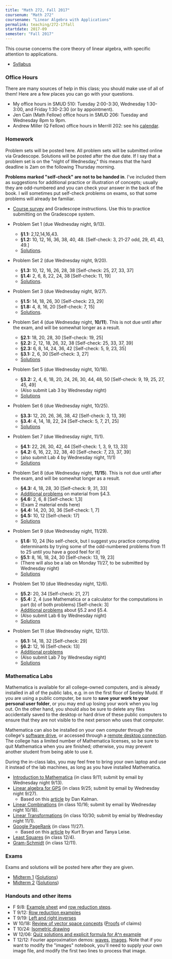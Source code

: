 ```yaml
---
title: "Math 272, Fall 2017"
coursenum: "Math 272"
coursename: "Linear Algebra with Applications"
permalink: teaching/272-17fall
startdate: 2017-09
semester: "Fall 2017"
---
```

This course concerns the core theory of linear algebra, with specific attention to applications.

*   [Syllabus](syllabus.pdf)

### Office Hours

There are many sources of help in this class; you should make use of all of them! Here are a few places you can go with your questions.

*    My office hours in SMUD 510: Tuesday 2:00-3:30, Wednesday 1:30-3:00, and Friday 1:30-2:30 (or by appointment). 
*    Jen Cain (Math Fellow) office hours in SMUD 206: Tuesday and Wednesday 8pm to 9pm.
*    Andrew Miller (Q Fellow) office hours in Merrill 202: see his [calendar](https://calendar.google.com/calendar/embed?src=k83k4aek1fbsgqft19nk3a0sgc%40group.calendar.google.com&amp;ctz=America/New_York). 

### Homework

Problem sets will be posted here. All problem sets will be submitted online via Gradescope. Solutions will be posted after the due date. If I say that a problem set is on the "night of Wednesday," this means that the hard deadline is 2am on the following Thursday morning.

__Problems marked "self-check" are not to be handed in__. I've included them as suggestions for additional practice or illustration of concepts; usually they are odd-numbered and you can check your answer in the back of the book. I will sometimes put self-check problems on exams, so that some problems will already be familiar.

*   [Course survey](pset0.pdf) and Gradescope instructions. Use this to practice submitting on the Gradescope system.
*   Problem Set 1 (due Wednesday night, 9/13).
    
    *    __§1.1:__ 2,12,14,16,43.
    *    __§1.2:__ 10, 12, 16, 36, 38, 40, 48. \[Self-check: 3, 21-27 odd, 29, 41, 43, 49.\]
    *    [Solutions](https://lms.ats.amherst.edu/pluginfile.php/510946/mod_resource/content/1/PSet1soln.pdf).
    
    
    
*   Problem Set 2 (due Wednesday night, 9/20).
    
    *    __§1.3:__ 10, 12, 16, 26, 28, 38 \[Self-check: 25, 27, 33, 37\]<li><b>§1.4:</b> 2, 6, 8, 22, 24, 38 \[Self-check: 11, 19\] </li><li> <a href="https://lms.ats.amherst.edu/mod/resource/view.php?id=377186">Solutions</a>.</li>
    
    
    
*   Problem Set 3 (due Wednesday night, 9/27).
    
    *   __§1.5:__ 14, 18, 26, 30 \[Self-check: 23, 29\] 
    *   __§1.8:__ 4, 8, 16, 20 \[Self-check: 7, 15\] 
    *    [Solutions](https://lms.ats.amherst.edu/pluginfile.php/513693/mod_resource/content/1/pset3-soln.pdf).
    
    
    
*   Problem Set 4 (due Wednesday night, __10/11__). This is not due until after the exam, and will be somewhat longer as a result.
    
    *   __§2.1:__ 18, 20, 28, 30 \[Self-check: 19, 25\] 
    *   __§2.2:__ 2, 12, 18, 26, 32, 38 \[Self-check: 25, 33, 37, 39\] 
    *   __§2.3:__ 6, 8, 14, 24, 36, 42 \[Self-check: 5, 9, 23, 35\] 
    *   __§3.1:__ 2, 6, 30 \[Self-check: 3, 27\] 
    *   [Solutions](https://lms.ats.amherst.edu/pluginfile.php/516191/mod_resource/content/1/pset4-soln.pdf)
    
    
    
*   Problem Set 5 (due Wednesday night, 10/18).
    
    *   __§3.2:__ 2, 4, 6, 18, 20, 24, 26, 30, 44, 48, 50 \[Self-check: 9, 19, 25, 27, 45, 49\]
    *   (Also submit Lab 3 by Wednesday night)
    *   [Solutions](https://lms.ats.amherst.edu/pluginfile.php/519572/mod_resource/content/1/pset5soln.pdf)
    
    
    
*   Problem Set 6 (due Wednesday night, 10/25).
    
    *   __§3.3:__ 12, 20, 26, 36, 38, 42 \[Self-check: 3, 13, 39\]
    *   __§3.4:__ 4, 14, 18, 22, 24 \[Self-check: 5, 7, 21, 25\]
    *   [Solutions](https://lms.ats.amherst.edu/pluginfile.php/519573/mod_resource/content/1/pset6soln.pdf)
    
    
    
*   Problem Set 7 (due Wednesday night, 11/1).
    
    *   __§4.1:__ 22, 26, 30, 42, 44 \[Self-check: 1, 3, 9, 13, 33\]
    *   __§4.2:__ 6, 16, 22, 32, 38, 40 \[Self-check: 7, 23, 37, 39\]
    *   (also submit Lab 4 by Wednesday night, 11/1)
    *   [Solutions](https://lms.ats.amherst.edu/pluginfile.php/519598/mod_resource/content/1/pset7soln.pdf)
    
    
    
*   Problem Set 8 (due Wednesday night, __11/15__). This is not due until after the exam, and will be somewhat longer as a result.
    
    *   __§4.3:__ 4, 18, 28, 30 \[Self-check: 9, 31, 33\]
    *   [Additional problems](PSet8-supplement.pdf) on material from §4.3.
    *   __§4.6:__ 2, 6, 8 \[Self-check: 1,3\]
    *   (Exam 2 material ends here)
    *   __§4.4:__ 14, 20, 30, 36 \[Self-check: 1, 7\]
    *   __§4.5:__ 10, 12 \[Self-check: 17\]
    *   [Solutions](https://lms.ats.amherst.edu/pluginfile.php/527999/mod_resource/content/1/pset8-soln.pdf)
    
    
    
*   Problem Set 9 (due Wednesday night, 11/29).
    
    *   __§1.6:__ 10, 24 \[No self-check, but I suggest you practice computing determinants by trying some of the odd-numbered problems from 11 to 25 until you have a good feel for it\]
    *   __§5.1:__ 8, 16, 18, 24, 30 \[Self-check: 13, 19, 23\]
    *   (There will also be a lab on Monday 11/27, to be submitted by Wednesday night)
    *   [Solutions](https://lms.ats.amherst.edu/pluginfile.php/528000/mod_resource/content/1/pset9-soln.pdf)
    
    
    
*   Problem Set 10 (due Wednesday night, 12/6).
    
    *   __§5.2:__ 20, 34 \[Self-check: 21, 27\]
    *   __§5.4:__ 2, 4 (use Mathematica or a calculator for the computations in part (b) of both problems) \[Self-check: 3\]
    *   [Additional problems](PSet10-supplement.pdf) about §5.2 and §5.4.
    *   (Also submit Lab 6 by Wednesday night)
    *   [Solutions](https://lms.ats.amherst.edu/pluginfile.php/528778/mod_resource/content/1/pset10-soln.pdf)
    
    
    
*   Problem Set 11 (due Wednesday night, 12/13).
    
    *   __§6.1:__ 14, 18, 32 \[Self-check: 29\]
    *   __§6.2:__ 12, 16 \[Self-check: 13\]
    *   [Additional problems](PSet11-supplement.pdf)
    *   (Also submit Lab 7 by Wednesday night)
    *   [Solutions](https://lms.ats.amherst.edu/pluginfile.php/529537/mod_resource/content/1/pset11-soln.pdf)
    
    
    

### Mathematica Labs

Mathematica is available for all college-owned computers, and is already installed in all of the public labs, e.g. in on the first floor of Seeley Mudd. If you are using a public computer, be sure to __save your work to your personal user folder__, or you may end up losing your work when you log out. On the other hand, you should also be sure to delete any files accidentally saved to the desktop or hard drive of these public computers to ensure that they are not visible to the next person who uses that computer.

Mathematica can also be installed on your own computer through the college's [software drive](https://www.amherst.edu/offices/it/knowledge_base/software/college-install), or accessed through a [remote desktop connection](https://www.amherst.edu/offices/it/knowledge_base/network-wifi/Remote_Desktop_Connection). The college has a limited number of Mathematica licenses, so be sure to quit Mathematica when you are finished; otherwise, you may prevent another student from being able to use it.

During the in-class labs, you may feel free to bring your own laptop and use it instead of the lab machines, as long as you have installed Mathematica.

*    <a href="1-Intro.nb" target="_blank">Introduction to Mathematica</a> (in class 9/11; submit by email by Wednesday night 9/13).
* <a href="2-GPS.nb" target="_blank">Linear algebra for GPS</a> (in class 9/25; submit by email by Wednesday night 9/27).
  * Based on this [article](Kalman-GPS-paper.pdf) by Dan Kalman.
*    <a href="3-LinComb.nb" target="_blank">Linear Combinations</a> (in class 10/16; submit by email by Wednesday night 10/18).
*    <a href="4-LinTrans.nb" target="_blank">Linear Transformations</a> (in class 10/30; submit by emial by Wednesday night 11/1).
* <a href="5-PageRank.nb" target="_blank">Google PageRank</a> (in class 11/27).
  * Based on this [article](Bryan-Leise.pdf) by Kurt Bryan and Tanya Leise. 
*   <a href="6-LeastSquares.nb" target="_blank">Least Squares</a> (in class 12/4).
* <a href="7-GramSchmidt.nb" target="_blank">Gram-Schmidt</a> (in class 12/11).

### Exams

Exams and solutions will be posted here after they are given.

*    [Midterm 1](https://lms.ats.amherst.edu/pluginfile.php/514489/mod_resource/content/1/midterm1.pdf) ([Solutions](https://lms.ats.amherst.edu/pluginfile.php/514488/mod_resource/content/2/midterm1-soln.pdf))
*    [Midterm 2](https://lms.ats.amherst.edu/pluginfile.php/525694/mod_resource/content/1/Midterm%202.pdf) ([Solutions](https://lms.ats.amherst.edu/pluginfile.php/525647/mod_resource/content/2/midterm2-soln.pdf))

### Handouts and other items

*   F 9/8: [Example sheet](handouts/2017-09-08.pdf) and [row reduction steps](handouts/2017-09-08-addendum.pdf).
*   T 9/12: [Row reduction examples](handouts/2017-09-12.pdf)
*   T 9/19: [Left and right inverses](handouts/2017-09-19.pdf)
*   W 10/18: [Review of vector space concepts](handouts/2017-10-18.pdf) ([Proofs](handouts/2017-11-05.pdf) of claims)
*   T 10/24: [Isometric drawing](handouts/2017-10-24.pdf)
*   W 12/06: [Quiz solutions and explicit formula for A^n example](handouts/2017-12-06-matrixPower.pdf)
*   T 12/12: Fourier approximation demos: [waves](2017-12-12-waves.nb), [images](2017-12-13-images.nb). Note that if you want to modify the "images" notebook, you'll need to supply your own image file, and modify the first two lines to process that image.
